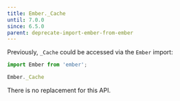 ```yaml
---
title: Ember._Cache
until: 7.0.0
since: 6.5.0
parent: deprecate-import-ember-from-ember
---
```



Previously, `_Cache` could be accessed via the `Ember` import:
```js
import Ember from 'ember';

Ember._Cache
```

There is no replacement for this API.
